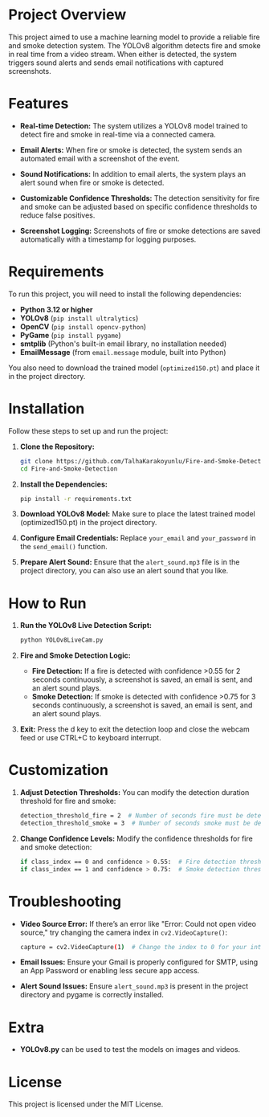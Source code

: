 # Project Overview
This project aimed to use a machine learning model to provide a reliable fire and smoke detection system. The YOLOv8 algorithm detects fire and smoke in real time from a video stream. When either is detected, the system triggers sound alerts and sends email notifications with captured screenshots.



# Features
- **Real-time Detection:** The system utilizes a YOLOv8 model trained to detect fire and smoke in real-time via a connected camera.
  
- **Email Alerts:** When fire or smoke is detected, the system sends an automated email with a screenshot of the event.
  
- **Sound Notifications:** In addition to email alerts, the system plays an alert sound when fire or smoke is detected.
  
- **Customizable Confidence Thresholds:** The detection sensitivity for fire and smoke can be adjusted based on specific confidence thresholds to reduce false positives.
  
- **Screenshot Logging:** Screenshots of fire or smoke detections are saved automatically with a timestamp for logging purposes.



# Requirements
To run this project, you will need to install the following dependencies:

- **Python 3.12 or higher**
- **YOLOv8** (`pip install ultralytics`)
- **OpenCV** (`pip install opencv-python`)
- **PyGame** (`pip install pygame`)
- **smtplib** (Python's built-in email library, no installation needed)
- **EmailMessage** (from `email.message` module, built into Python)

You also need to download the trained model (`optimized150.pt`) and place it in the project directory.



# Installation
Follow these steps to set up and run the project:

1. **Clone the Repository:**
   ```bash
   git clone https://github.com/TalhaKarakoyunlu/Fire-and-Smoke-Detection.git
   cd Fire-and-Smoke-Detection

2. **Install the Dependencies:**
   ```bash
   pip install -r requirements.txt

3. **Download YOLOv8 Model:** Make sure to place the latest trained model (optimized150.pt) in the project directory.

4. **Configure Email Credentials:** Replace `your_email` and `your_password` in the `send_email()` function.

5. **Prepare Alert Sound:** Ensure that the `alert_sound.mp3` file is in the project directory, you can also use an alert sound that you like.



# How to Run

1. **Run the YOLOv8 Live Detection Script:**
   ```bash
   python YOLOv8LiveCam.py

2. **Fire and Smoke Detection Logic:**
   - **Fire Detection:** If a fire is detected with confidence >0.55 for 2 seconds continuously, a screenshot is saved, an email is sent, and an alert sound plays.
   - **Smoke Detection:** If smoke is detected with confidence >0.75 for 3 seconds continuously, a screenshot is saved, an email is sent, and an alert sound plays.
   
3. **Exit:** Press the d key to exit the detection loop and close the webcam feed or use CTRL+C to keyboard interrupt.
  


# Customization

1. **Adjust Detection Thresholds:** You can modify the detection duration threshold for fire and smoke:

   ```bash
   detection_threshold_fire = 2  # Number of seconds fire must be detected
   detection_threshold_smoke = 3  # Number of seconds smoke must be detected

3. **Change Confidence Levels:** Modify the confidence thresholds for fire and smoke detection:
   
   ```bash
   if class_index == 0 and confidence > 0.55:  # Fire detection threshold
   if class_index == 1 and confidence > 0.75:  # Smoke detection threshold

# Troubleshooting

- **Video Source Error:** If there’s an error like "Error: Could not open video source," try changing the camera index in `cv2.VideoCapture()`:
  ```bash
  capture = cv2.VideoCapture(1)  # Change the index to 0 for your integral cam, 2 or 3 for other cameras

- **Email Issues:** Ensure your Gmail is properly configured for SMTP, using an App Password or enabling less secure app access.

- **Alert Sound Issues:** Ensure `alert_sound.mp3` is present in the project directory and pygame is correctly installed.

# Extra
- **YOLOv8.py** can be used to test the models on images and videos.

# License

This project is licensed under the MIT License.
